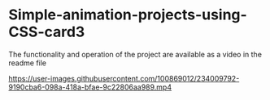 # Simple-animation-projects-using-CSS-card3
The functionality and operation of the project are available as a video in the readme file


https://user-images.githubusercontent.com/100869012/234009792-9190cba6-098a-418a-bfae-9c22806aa989.mp4

